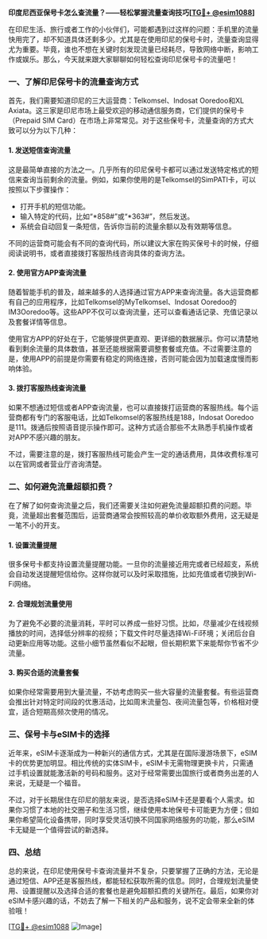 **印度尼西亚保号卡怎么查流量？——轻松掌握流量查询技巧[[TG💪+ @esim1088](https://t.me/s/esim1088)]**

在印尼生活、旅行或者工作的小伙伴们，可能都遇到过这样的问题：手机里的流量快用完了，却不知道具体还剩多少。尤其是在使用印尼的保号卡时，流量查询显得尤为重要。毕竟，谁也不想在关键时刻发现流量已经耗尽，导致网络中断，影响工作或娱乐。那么，今天就来跟大家聊聊如何轻松查询印尼保号卡的流量吧！

### 一、了解印尼保号卡的流量查询方式

首先，我们需要知道印尼的三大运营商：Telkomsel、Indosat Ooredoo和XL Axiata。这三家是印尼市场上最受欢迎的移动通信服务商，它们提供的保号卡（Prepaid SIM Card）在市场上非常常见。对于这些保号卡，流量查询的方式大致可以分为以下几种：

#### 1. 发送短信查询流量
这是最简单直接的方法之一。几乎所有的印尼保号卡都可以通过发送特定格式的短信来查询当前剩余的流量。例如，如果你使用的是Telkomsel的SimPATI卡，可以按照以下步骤操作：

- 打开手机的短信功能。
- 输入特定的代码，比如“*858#”或“*363#”，然后发送。
- 系统会自动回复一条短信，告诉你当前的流量余额以及有效期等信息。

不同的运营商可能会有不同的查询代码，所以建议大家在购买保号卡的时候，仔细阅读说明书，或者直接拨打客服热线咨询具体的查询方法。

#### 2. 使用官方APP查询流量
随着智能手机的普及，越来越多的人选择通过官方APP来查询流量。各大运营商都有自己的应用程序，比如Telkomsel的MyTelkomsel、Indosat Ooredoo的IM3Ooredoo等。这些APP不仅可以查询流量，还可以查看通话记录、充值记录以及套餐详情等信息。

使用官方APP的好处在于，它能够提供更直观、更详细的数据展示。你可以清楚地看到剩余流量的具体数值，甚至还能根据需要调整套餐或充值。不过需要注意的是，使用APP的前提是你需要有稳定的网络连接，否则可能会因为加载速度慢而影响体验。

#### 3. 拨打客服热线查询流量
如果不想通过短信或者APP查询流量，也可以直接拨打运营商的客服热线。每个运营商都有专门的客服电话，比如Telkomsel的客服热线是188，Indosat Ooredoo是111。拨通后按照语音提示操作即可。这种方式适合那些不太熟悉手机操作或者对APP不感兴趣的朋友。

不过，需要注意的是，拨打客服热线可能会产生一定的通话费用，具体收费标准可以在官网或者营业厅咨询清楚。

### 二、如何避免流量超额扣费？

在了解了如何查询流量之后，我们还需要关注如何避免流量超额扣费的问题。毕竟，流量超出套餐范围后，运营商通常会按照较高的单价收取额外费用，这无疑是一笔不小的开支。

#### 1. 设置流量提醒
很多保号卡都支持设置流量提醒功能。一旦你的流量接近用完或者已经超支，系统会自动发送提醒短信给你。这样你就可以及时采取措施，比如充值或者切换到Wi-Fi网络。

#### 2. 合理规划流量使用
为了避免不必要的流量消耗，平时可以养成一些好习惯。比如，尽量减少在线视频播放的时间，选择低分辨率的视频；下载文件时尽量选择Wi-Fi环境；关闭后台自动更新应用等功能。这些小细节虽然看似不起眼，但长期积累下来能帮你节省不少流量。

#### 3. 购买合适的流量套餐
如果你经常需要用到大量流量，不妨考虑购买一些大容量的流量套餐。有些运营商会推出针对特定时间段的优惠活动，比如周末流量包、夜间流量包等，价格相对便宜，适合短期高频次使用的情况。

### 三、保号卡与eSIM卡的选择

近年来，eSIM卡逐渐成为一种新兴的通信方式，尤其是在国际漫游场景下，eSIM卡的优势更加明显。相比传统的实体SIM卡，eSIM卡无需物理更换卡片，只需通过手机设置就能激活新的号码和服务。这对于经常需要出国旅行或者商务出差的人来说，无疑是一个福音。

不过，对于长期居住在印尼的朋友来说，是否选择eSIM卡还是要看个人需求。如果你习惯了本地的社交圈子和生活习惯，继续使用本地保号卡可能更为方便；但如果你希望简化设备携带，同时享受灵活切换不同国家网络服务的功能，那么eSIM卡无疑是一个值得尝试的新选择。

### 四、总结

总的来说，在印尼使用保号卡查询流量并不复杂，只要掌握了正确的方法，无论是通过短信、APP还是客服热线，都能轻松获取所需的信息。同时，合理规划流量使用、设置提醒以及选择合适的套餐也是避免超额扣费的关键所在。最后，如果你对eSIM卡感兴趣的话，不妨去了解一下相关的产品和服务，说不定会带来全新的体验哦！

[[TG💪+ @esim1088](https://t.me/s/esim1088) ![Image](https://i.postimg.cc/4NQfJmqS/Snipaste-2025-05-13-00-14-12.png)]